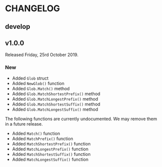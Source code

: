 # CHANGELOG

## develop

## v1.0.0

Released Friday, 25rd October 2019.

### New

* Added `Glob` struct
* Added `NewGlob()` function
* Added `Glob.Match()` method
* Added `Glob.MatchShortestPrefix()` method
* Added `Glob.MatchLongestPrefix()` method
* Added `Glob.MatchShortestSuffix()` method
* Added `Glob.MatchLongestSuffix()` method

The following functions are currently undocumented. We may remove them in a future release.

* Added `Match()` function
* Added `MatchPrefix()` function
* Added `MatchShortestPrefix()` function
* Added `MatchLongestPrefix()` function
* Added `MatchShortestSuffix()` function
* Added `MatchLongestSuffix()` function